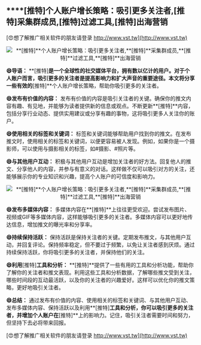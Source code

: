 ## ****[推特]**个人账户增长策略：吸引更多关注者,**[推特]**采集群成员,**[推特]**过滤工具,**[推特]**出海营销**

[😍想了解推广相关软件的朋友请登录 http://www.vst.tw](http://www.vst.tw)

 <center><img src="https://vst.tw/MP4/tuiguang/png/4.png" alt="**[推特]**个人账户增长策略：吸引更多关注者,**[推特]**采集群成员,**[推特]**过滤工具,**[推特]**出海营销"></center>

**😄导语：**
**[推特]**是一个全球性的社交媒体平台，拥有数以亿计的用户。对于个人账户而言，吸引更多的关注者是提高影响力和扩大声音的重要途径。本文将分享一些有效的**[推特]**个人账户增长策略，帮助你吸引更多的关注者。

**😄发布有价值的内容：**
发布有价值的内容是吸引关注者的关键。确保你的推文内容有趣、有见地，并能够为读者提供新的信息或观点。不断更新**[推特]**内容，包括分享行业动态、提供实用建议或分享有趣的事物，这将吸引更多人关注你的账户。

**😄使用相关的标签和关键词：**
标签和关键词能够帮助用户找到你的推文。在发布推文时，使用相关的标签和关键词，以便更容易被人发现。例如，如果你是一个摄影师，可以使用与摄影相关的标签，如#摄影、#照片等。

**😄与其他用户互动：**
积极与其他用户互动是增加关注者的好方法。回复他人的推文、分享他人的内容，并参与有意义的对话。这样做不仅可以吸引对方的关注，还能够展示你的专业知识和兴趣，提高个人账户的可信度和影响力。

 <center><img src="https://vst.tw/MP4/tuiguang/png/7.png" alt="**[推特]**个人账户增长策略：吸引更多关注者,**[推特]**采集群成员,**[推特]**过滤工具,**[推特]**出海营销"></center>

**😄发布多媒体内容：**
多媒体内容在**[推特]**上往往更受欢迎。尝试发布图片、视频或GIF等多媒体内容，这样能够吸引更多的关注者。多媒体内容可以更好地传达信息，增加推文的曝光率和分享率。

**😄持续保持活跃：**
保持活跃是保持关注者的关键。定期发布推文，与其他用户互动，并回复评论。保持频率稳定，但不要过于频繁，以免让关注者感到厌烦。通过持续保持活跃，你将吸引更多的关注者，并保持他们的关注。

**😄利用**[推特]**工具和分析：**
**[推特]**提供了一些有用的工具和分析功能，帮助你了解你的关注者和推文表现。利用这些工具和分析数据，了解哪些推文受到关注，哪些时间段的互动最活跃，以及你的关注者的兴趣爱好。这样可以优化你的推文策略，更好地吸引关注者。

**😄总结：**
通过发布有价值的内容、使用相关的标签和关键词、与其他用户互动、发布多媒体内容、保持活跃以及利用**[推特]**工具和分析，你可以吸引更多的关注者，并增加个人账户在**[推特]**上的影响力。记住，吸引关注者需要时间和努力，但坚持下去必将带来回报。

[😍想了解推广相关软件的朋友请登录 http://www.vst.tw](http://www.vst.tw)



